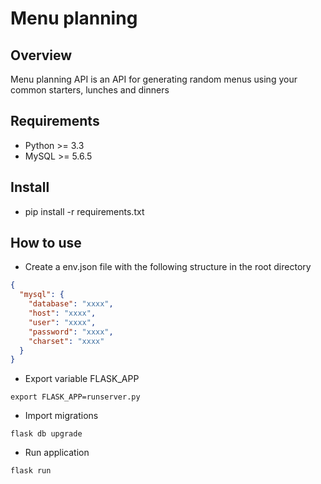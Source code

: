 # Menu planning

## Overview
Menu planning API is an API for generating random menus using your common starters, lunches and dinners

## Requirements
* Python >= 3.3
* MySQL >= 5.6.5

## Install
* pip install -r requirements.txt

## How to use
* Create a env.json file with the following structure in the root directory

```json
{
  "mysql": {
    "database": "xxxx",
    "host": "xxxx",
    "user": "xxxx",
    "password": "xxxx",
    "charset": "xxxx"
  }
}
```

* Export variable FLASK_APP

```shell
export FLASK_APP=runserver.py
```

* Import migrations

```shell
flask db upgrade
```

* Run application

```shell
flask run
```
